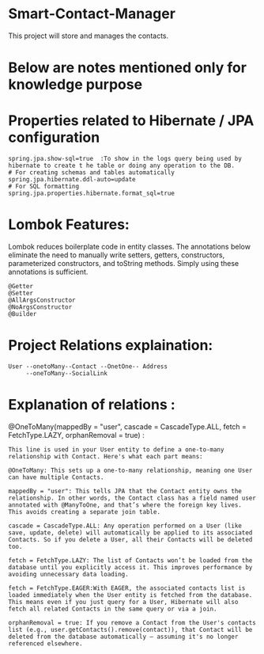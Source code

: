 # Smart-Contact-Manager

This project will store and manages the contacts.

# Below are notes mentioned only for knowledge purpose

# Properties related to Hibernate / JPA configuration

```
spring.jpa.show-sql=true  :To show in the logs query being used by hibernate to create t he table or doing any operation to the DB.
# For creating schemas and tables automatically
spring.jpa.hibernate.ddl-auto=update
# For SQL formatting
spring.jpa.properties.hibernate.format_sql=true
```

# Lombok Features:

Lombok reduces boilerplate code in entity classes. The annotations below eliminate the need to manually write setters, getters, constructors, parameterized constructors, and toString methods. Simply using these annotations is sufficient.

```
@Getter
@Setter
@AllArgsConstructor
@NoArgsConstructor
@Builder
```

# Project Relations explaination:

    User --onetoMany--Contact --OnetOne-- Address
         --oneToMany--SocialLink

# Explanation of relations :

@OneToMany(mappedBy = "user", cascade = CascadeType.ALL, fetch = FetchType.LAZY, orphanRemoval = true) :

    This line is used in your User entity to define a one-to-many relationship with Contact. Here's what each part means:

    @OneToMany: This sets up a one-to-many relationship, meaning one User can have multiple Contacts.

    mappedBy = "user": This tells JPA that the Contact entity owns the relationship. In other words, the Contact class has a field named user annotated with @ManyToOne, and that’s where the foreign key lives. This avoids creating a separate join table.

    cascade = CascadeType.ALL: Any operation performed on a User (like save, update, delete) will automatically be applied to its associated Contacts. So if you delete a User, all their Contacts will be deleted too.

    fetch = FetchType.LAZY: The list of Contacts won’t be loaded from the database until you explicitly access it. This improves performance by avoiding unnecessary data loading.

    fetch = FetchType.EAGER:With EAGER, the associated contacts list is loaded immediately when the User entity is fetched from the database.
    This means even if you just query for a User, Hibernate will also fetch all related Contacts in the same query or via a join.

    orphanRemoval = true: If you remove a Contact from the User's contacts list (e.g., user.getContacts().remove(contact)), that Contact will be deleted from the database automatically — assuming it's no longer referenced elsewhere.
